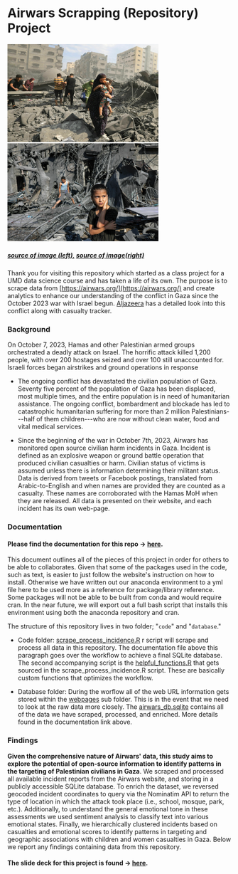 # **Airwars Scrapping (Repository) Project**
<img src="https://github.com/klinares/airwars_scraping_project/blob/main/documentation/images/gettyimages-17150741001-d04be3e7261c5b194006da8f78456cddc9234cb5.jpg" width="340" height = "220"> <img src="https://github.com/klinares/airwars_scraping_project/blob/main/documentation/images/gettyimages-1755788246_custom-7e01225eb0c26b87db12a36e0244339b23726d94.jpg" width="340" height="220">

##### [source of image (left),](https://www.npr.org/sections/health-shots/2023/11/24/1214534579/images-war-gaza-israel-vicarious-trauma-stress)  [source of image(right)](https://www.npr.org/sections/goatsandsoda/2023/11/10/1211672951/israel-hamas-war-mental-health-gaza-children)

Thank you for visiting this repository which started as a class project for a UMD data science course and has taken a life of its own. The purpose is to scrape data from [https://airwars.org/](https://airwars.org/) and create analytics to enhance our understanding of the conflict in Gaza since the October 2023 war with Israel begun. [Aljazeera](https://www.aljazeera.com/news/longform/2023/10/9/israel-hamas-war-in-maps-and-charts-live-tracker) has a detailed look into this conflict along with casualty tracker.

### Background

On October 7, 2023, Hamas and other Palestinian armed groups orchestrated a deadly attack on Israel. The horrific attack killed 1,200 people, with over 200 hostages seized and over 100 still unaccounted for. Israeli forces began airstrikes and ground operations in response

-   The ongoing conflict has devastated the civilian population of Gaza. Seventy five percent of the population of Gaza has been displaced, most multiple times, and the entire population is in need of humanitarian assistance. The ongoing conflict, bombardment and blockade has led to catastrophic humanitarian suffering for more than 2 million Palestinians---half of them children---who are now without clean water, food and vital medical services.

-   Since the beginning of the war in October 7th, 2023, Airwars has monitored open source civilian harm incidents in Gaza. Incident is defined as an explosive weapon or ground battle operation that produced civilian casualties or harm. Civilian status of victims is assumed unless there is information determining their militant status. Data is derived from tweets or Facebook postings, translated from Arabic-to-English and when names are provided they are counted as a casualty. These names are corroborated with the Hamas MoH when they are released. All data is presented on their website, and each incident has its own web-page.


### Documentation

#### **Please find the documentation for this repo → [here](https://klinares.github.io/airwars_scraping_project/documentation/scraping_airwars.html).**

This document outlines all of the pieces of this project in order for others to be able to collaborates. Given that some of the packages used in the code, such as text, is easier to just follow the website's instruction on how to install. Otherwise we have written out our anaconda environment to a yml file here to be used more as a reference for package/library reference. Some packages will not be able to be built from conda and would require cran. In the near future, we will export out a full bash script that installs this environment using both the anaconda repository and cran.

The structure of this repository lives in two folder; "`code`" and "`database`."

-   Code folder: [scrape_process_incidence.R](https://github.com/klinares/airwars_scraping_project/blob/main/code/scrape_process_incidence.R) r script will scrape and process all data in this repository. The documentation file above this paragraph goes over the workflow to achieve a final SQLite database. The second accompanying script is the [helpful_functions.R](https://github.com/klinares/airwars_scraping_project/blob/main/code/helpful_functions.R) that gets sourced in the scrape_process_incidence.R script. These are basically custom functions that optimizes the workflow.

-   Database folder: During the worflow all of the web URL information gets stored within the [webpages](https://github.com/klinares/airwars_scraping_project/tree/main/database/webpages) sub folder. This is in the event that we need to look at the raw data more closely. The [airwars_db.sqlite](https://github.com/klinares/airwars_scraping_project/blob/main/database/airwars_db.sqlite) contains all of the data we have scraped, processed, and enriched. More details found in the documentation link above.


### Findings

**Given the comprehensive nature of Airwars\' data, this study aims to explore the potential of open-source information to identify patterns in the targeting of Palestinian civilians in Gaza**. We scraped and processed all available incident reports from the Airwars website, and storing in a publicly accessible SQLite database. To enrich the dataset, we reversed geocoded incident coordinates to query via the Nominatim API to return the type of location in which the attack took place (i.e., school, mosque, park, etc.). Additionally, to understand the general emotional tone in these assessments we used sentiment analysis to classify text into various emotional states. Finally, we hierarchically clustered incidents based on casualties and emotional scores to identify patterns in targeting and geographic associations with children and women casualties in Gaza. Below we report any findings containing data from this repository.

#### **The slide deck for this project is found → [here](https://klinares.github.io/airwars_scraping_project/documentation/airwars_project_slides#/title-slide).**

